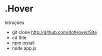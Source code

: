 # .Hover

Intruções

* git clone http://github.com/dotHover/Site
* cd Site
* npm install
* node app.js